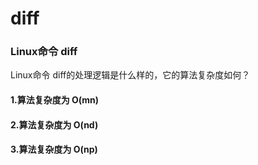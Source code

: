 # diff
### Linux命令 diff
Linux命令 diff的处理逻辑是什么样的，它的算法复杂度如何？


#### 1.算法复杂度为 O(mn)

#### 2.算法复杂度为 O(nd)

#### 3.算法复杂度为 O(np)
